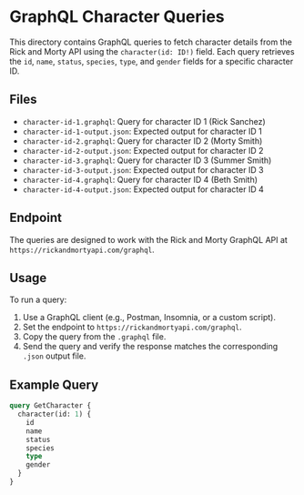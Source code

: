# GraphQL Character Queries

This directory contains GraphQL queries to fetch character details from the Rick and Morty API using the `character(id: ID!)` field. Each query retrieves the `id`, `name`, `status`, `species`, `type`, and `gender` fields for a specific character ID.

## Files
- `character-id-1.graphql`: Query for character ID 1 (Rick Sanchez)
- `character-id-1-output.json`: Expected output for character ID 1
- `character-id-2.graphql`: Query for character ID 2 (Morty Smith)
- `character-id-2-output.json`: Expected output for character ID 2
- `character-id-3.graphql`: Query for character ID 3 (Summer Smith)
- `character-id-3-output.json`: Expected output for character ID 3
- `character-id-4.graphql`: Query for character ID 4 (Beth Smith)
- `character-id-4-output.json`: Expected output for character ID 4

## Endpoint
The queries are designed to work with the Rick and Morty GraphQL API at `https://rickandmortyapi.com/graphql`.

## Usage
To run a query:
1. Use a GraphQL client (e.g., Postman, Insomnia, or a custom script).
2. Set the endpoint to `https://rickandmortyapi.com/graphql`.
3. Copy the query from the `.graphql` file.
4. Send the query and verify the response matches the corresponding `.json` output file.

## Example Query
```graphql
query GetCharacter {
  character(id: 1) {
    id
    name
    status
    species
    type
    gender
  }
}